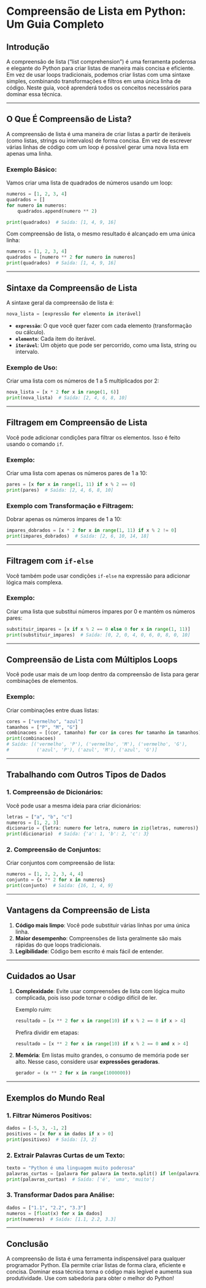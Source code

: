 # Compreensão de Lista em Python: Um Guia Completo

## Introdução
A compreensão de lista (“list comprehension”) é uma ferramenta poderosa e elegante do Python para criar listas de maneira mais concisa e eficiente. Em vez de usar loops tradicionais, podemos criar listas com uma sintaxe simples, combinando transformações e filtros em uma única linha de código. Neste guia, você aprenderá todos os conceitos necessários para dominar essa técnica.

---

## O Que É Compreensão de Lista?
A compreensão de lista é uma maneira de criar listas a partir de iteráveis (como listas, strings ou intervalos) de forma concisa. Em vez de escrever várias linhas de código com um loop é possível gerar uma nova lista em apenas uma linha.

### Exemplo Básico:

Vamos criar uma lista de quadrados de números usando um loop:

```python
numeros = [1, 2, 3, 4]
quadrados = []
for numero in numeros:
    quadrados.append(numero ** 2)

print(quadrados)  # Saída: [1, 4, 9, 16]
```

Com compreensão de lista, o mesmo resultado é alcançado em uma única linha:

```python
numeros = [1, 2, 3, 4]
quadrados = [numero ** 2 for numero in numeros]
print(quadrados)  # Saída: [1, 4, 9, 16]
```

---

## Sintaxe da Compreensão de Lista
A sintaxe geral da compreensão de lista é:

```python
nova_lista = [expressão for elemento in iterável]
```

- **`expressão`**: O que você quer fazer com cada elemento (transformação ou cálculo).
- **`elemento`**: Cada item do iterável.
- **`iterável`**: Um objeto que pode ser percorrido, como uma lista, string ou intervalo.

### Exemplo de Uso:

Criar uma lista com os números de 1 a 5 multiplicados por 2:

```python
nova_lista = [x * 2 for x in range(1, 6)]
print(nova_lista)  # Saída: [2, 4, 6, 8, 10]
```

---

## Filtragem em Compreensão de Lista
Você pode adicionar condições para filtrar os elementos. Isso é feito usando o comando `if`.

### Exemplo:

Criar uma lista com apenas os números pares de 1 a 10:

```python
pares = [x for x in range(1, 11) if x % 2 == 0]
print(pares)  # Saída: [2, 4, 6, 8, 10]
```

### Exemplo com Transformação e Filtragem:

Dobrar apenas os números ímpares de 1 a 10:

```python
impares_dobrados = [x * 2 for x in range(1, 11) if x % 2 != 0]
print(impares_dobrados)  # Saída: [2, 6, 10, 14, 18]
```

---

## Filtragem com `if-else`
Você também pode usar condições `if-else` na expressão para adicionar lógica mais complexa.

### Exemplo:

Criar uma lista que substitui números ímpares por 0 e mantém os números pares:

```python
substituir_impares = [x if x % 2 == 0 else 0 for x in range(1, 11)]
print(substituir_impares)  # Saída: [0, 2, 0, 4, 0, 6, 0, 8, 0, 10]
```

---

## Compreensão de Lista com Múltiplos Loops
Você pode usar mais de um loop dentro da compreensão de lista para gerar combinações de elementos.

### Exemplo:

Criar combinações entre duas listas:

```python
cores = ["vermelho", "azul"]
tamanhos = ["P", "M", "G"]
combinacoes = [(cor, tamanho) for cor in cores for tamanho in tamanhos]
print(combinacoes)
# Saída: [('vermelho', 'P'), ('vermelho', 'M'), ('vermelho', 'G'),
#          ('azul', 'P'), ('azul', 'M'), ('azul', 'G')]
```

---

## Trabalhando com Outros Tipos de Dados
### 1. **Compreensão de Dicionários**:

Você pode usar a mesma ideia para criar dicionários:

```python
letras = ["a", "b", "c"]
numeros = [1, 2, 3]
dicionario = {letra: numero for letra, numero in zip(letras, numeros)}
print(dicionario)  # Saída: {'a': 1, 'b': 2, 'c': 3}
```

### 2. **Compreensão de Conjuntos**:

Criar conjuntos com compreensão de lista:

```python
numeros = [1, 2, 2, 3, 4, 4]
conjunto = {x ** 2 for x in numeros}
print(conjunto)  # Saída: {16, 1, 4, 9}
```

---

## Vantagens da Compreensão de Lista
1. **Código mais limpo**: Você pode substituir várias linhas por uma única linha.
2. **Maior desempenho**: Compreensões de lista geralmente são mais rápidas do que loops tradicionais.
3. **Legibilidade**: Código bem escrito é mais fácil de entender.

---

## Cuidados ao Usar
1. **Complexidade**: Evite usar compreensões de lista com lógica muito complicada, pois isso pode tornar o código difícil de ler.

   Exemplo ruim:
   ```python
   resultado = [x ** 2 for x in range(10) if x % 2 == 0 if x > 4]
   ```
   Prefira dividir em etapas:
   ```python
   resultado = [x ** 2 for x in range(10) if x % 2 == 0 and x > 4]
   ```

2. **Memória**: Em listas muito grandes, o consumo de memória pode ser alto. Nesse caso, considere usar **expressões geradoras**.

   ```python
   gerador = (x ** 2 for x in range(1000000))
   ```

---

## Exemplos do Mundo Real
### 1. **Filtrar Números Positivos**:
```python
dados = [-5, 3, -1, 2]
positivos = [x for x in dados if x > 0]
print(positivos)  # Saída: [3, 2]
```

### 2. **Extrair Palavras Curtas de um Texto**:
```python
texto = "Python é uma linguagem muito poderosa"
palavras_curtas = [palavra for palavra in texto.split() if len(palavra) <= 4]
print(palavras_curtas)  # Saída: ['é', 'uma', 'muito']
```

### 3. **Transformar Dados para Análise**:
```python
dados = ["1.1", "2.2", "3.3"]
numeros = [float(x) for x in dados]
print(numeros)  # Saída: [1.1, 2.2, 3.3]
```

---

## Conclusão
A compreensão de lista é uma ferramenta indispensável para qualquer programador Python. Ela permite criar listas de forma clara, eficiente e concisa. Dominar essa técnica torna o código mais legível e aumenta sua produtividade. Use com sabedoria para obter o melhor do Python!

